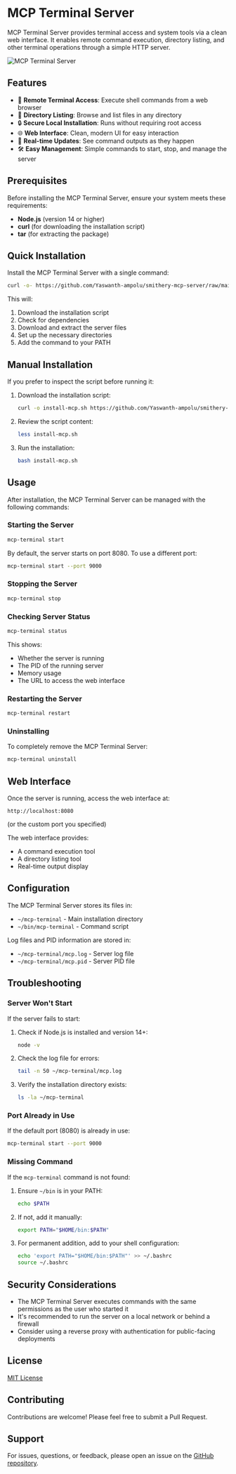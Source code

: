 # MCP Terminal Server

MCP Terminal Server provides terminal access and system tools via a clean web interface. It enables remote command execution, directory listing, and other terminal operations through a simple HTTP server.

![MCP Terminal Server](https://raw.githubusercontent.com/Yaswanth-ampolu/smithery-mcp-server/main/screenshots/terminal-server.png)

## Features

- 🚀 **Remote Terminal Access**: Execute shell commands from a web browser
- 📁 **Directory Listing**: Browse and list files in any directory
- 🔒 **Secure Local Installation**: Runs without requiring root access
- 🌐 **Web Interface**: Clean, modern UI for easy interaction
- 🔄 **Real-time Updates**: See command outputs as they happen
- 🛠️ **Easy Management**: Simple commands to start, stop, and manage the server

## Prerequisites

Before installing the MCP Terminal Server, ensure your system meets these requirements:

- **Node.js** (version 14 or higher)
- **curl** (for downloading the installation script)
- **tar** (for extracting the package)

## Quick Installation

Install the MCP Terminal Server with a single command:

```bash
curl -o- https://github.com/Yaswanth-ampolu/smithery-mcp-server/raw/main/main/install-mcp.sh | bash
```

This will:
1. Download the installation script
2. Check for dependencies
3. Download and extract the server files
4. Set up the necessary directories
5. Add the command to your PATH

## Manual Installation

If you prefer to inspect the script before running it:

1. Download the installation script:
   ```bash
   curl -o install-mcp.sh https://github.com/Yaswanth-ampolu/smithery-mcp-server/raw/main/main/install-mcp.sh
   ```

2. Review the script content:
   ```bash
   less install-mcp.sh
   ```

3. Run the installation:
   ```bash
   bash install-mcp.sh
   ```

## Usage

After installation, the MCP Terminal Server can be managed with the following commands:

### Starting the Server

```bash
mcp-terminal start
```

By default, the server starts on port 8080. To use a different port:

```bash
mcp-terminal start --port 9000
```

### Stopping the Server

```bash
mcp-terminal stop
```

### Checking Server Status

```bash
mcp-terminal status
```

This shows:
- Whether the server is running
- The PID of the running server
- Memory usage
- The URL to access the web interface

### Restarting the Server

```bash
mcp-terminal restart
```

### Uninstalling

To completely remove the MCP Terminal Server:

```bash
mcp-terminal uninstall
```

## Web Interface

Once the server is running, access the web interface at:

```
http://localhost:8080
```

(or the custom port you specified)

The web interface provides:
- A command execution tool
- A directory listing tool
- Real-time output display

## Configuration

The MCP Terminal Server stores its files in:
- `~/mcp-terminal` - Main installation directory
- `~/bin/mcp-terminal` - Command script

Log files and PID information are stored in:
- `~/mcp-terminal/mcp.log` - Server log file
- `~/mcp-terminal/mcp.pid` - Server PID file

## Troubleshooting

### Server Won't Start

If the server fails to start:

1. Check if Node.js is installed and version 14+:
   ```bash
   node -v
   ```

2. Check the log file for errors:
   ```bash
   tail -n 50 ~/mcp-terminal/mcp.log
   ```

3. Verify the installation directory exists:
   ```bash
   ls -la ~/mcp-terminal
   ```

### Port Already in Use

If the default port (8080) is already in use:

```bash
mcp-terminal start --port 9000
```

### Missing Command

If the `mcp-terminal` command is not found:

1. Ensure `~/bin` is in your PATH:
   ```bash
   echo $PATH
   ```

2. If not, add it manually:
   ```bash
   export PATH="$HOME/bin:$PATH"
   ```

3. For permanent addition, add to your shell configuration:
   ```bash
   echo 'export PATH="$HOME/bin:$PATH"' >> ~/.bashrc
   source ~/.bashrc
   ```

## Security Considerations

- The MCP Terminal Server executes commands with the same permissions as the user who started it
- It's recommended to run the server on a local network or behind a firewall
- Consider using a reverse proxy with authentication for public-facing deployments

## License

[MIT License](LICENSE)

## Contributing

Contributions are welcome! Please feel free to submit a Pull Request.

## Support

For issues, questions, or feedback, please open an issue on the [GitHub repository](https://github.com/Yaswanth-ampolu/smithery-mcp-server/issues). 
